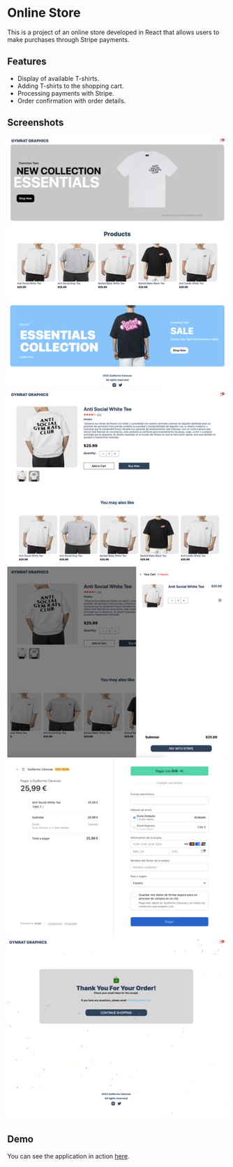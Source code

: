 # Online Store

This is a project of an online store developed in React that allows users to make purchases through Stripe payments.

## Features

- Display of available T-shirts.
- Adding T-shirts to the shopping cart.
- Processing payments with Stripe.
- Order confirmation with order details.

## Screenshots

![1](screenshots/1.png)
![2](screenshots/2.png)
![3](screenshots/3.png)
![4](screenshots/4.png)
![5](screenshots/5.png)
![6](screenshots/6.png)
![7](screenshots/7.png)

## Demo

You can see the application in action [here](https://ecommerce-app-one-gilt.vercel.app/).

